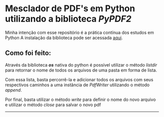 # Mesclador de PDF's em Python utilizando a biblioteca *PyPDF2*
Minha intenção com esse repositório é a prática contínua dos estudos em Python
A instalação da biblioteca pode ser acessada [aqui](https://pypi.org/project/PyPDF2).

## Como foi feito:
Através da biblioteca __*os*__ nativa do python é possível utilizar o método *listdir* para retornar o nome de todos os arquivos de uma pasta em forma de lista.

Com essa lista, basta percorrê-la e adicionar todos os arquivos com seus respectivos caminhos a uma instância de *PdfWriter* utilizando o método *append*.

Por final, basta utilizar o método *write* para definir o nome do novo arquivo e utilizar o método *close* para salvar o novo pdf
***